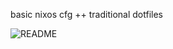 basic nixos cfg ++ traditional dotfiles

![README](https://github.com/user-attachments/assets/982845cf-2526-4d88-9759-46152c902e27)
